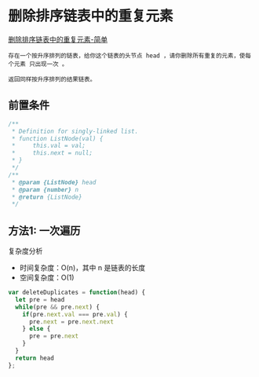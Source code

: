 # 删除排序链表中的重复元素

[删除排序链表中的重复元素-简单](https://leetcode-cn.com/problems/remove-nth-node-from-end-of-list/)

```
存在一个按升序排列的链表，给你这个链表的头节点 head ，请你删除所有重复的元素，使每个元素 只出现一次 。

返回同样按升序排列的结果链表。
```

## 前置条件

```js
/**
 * Definition for singly-linked list.
 * function ListNode(val) {
 *     this.val = val;
 *     this.next = null;
 * }
 */
/**
 * @param {ListNode} head
 * @param {number} n
 * @return {ListNode}
 */
```

## 方法1: 一次遍历

复杂度分析

- 时间复杂度：O(n)，其中 n 是链表的长度
- 空间复杂度：O(1)

```js
var deleteDuplicates = function(head) {
  let pre = head
  while(pre && pre.next) {
    if(pre.next.val === pre.val) {
      pre.next = pre.next.next
    } else {
      pre = pre.next
    }
  }
  return head
};
```
